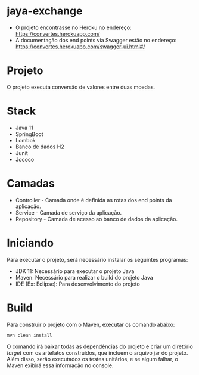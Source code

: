 # jaya-exchange

- O projeto encontrasse no Heroku no endereço: https://convertes.herokuapp.com/
- A documentação dos end points via Swagger estão no endereço: https://convertes.herokuapp.com/swagger-ui.html#/

# Projeto

O projeto executa conversão de valores entre duas moedas.

# Stack
 - Java 11
 - SpringBoot
 - Lombok
 - Banco de dados H2
 - Junit 
 - Jococo
 
 # Camadas
  - Controller - Camada onde é definida as rotas dos end points da aplicação.
  - Service    - Camada de serviço da aplicação.
  - Repository - Camada de acesso ao banco de dados da aplicação.


# Iniciando
Para executar o projeto, será necessário instalar os seguintes programas:

- JDK 11: Necessário para executar o projeto Java
- Maven: Necessário para realizar o build do projeto Java
- IDE (Ex: Eclipse): Para desenvolvimento do projeto

# Build

Para construir o projeto com o Maven, executar os comando abaixo:

```shell
mvn clean install
```

O comando irá baixar todas as dependências do projeto e criar um diretório *target* com os artefatos construídos, que incluem o arquivo jar do projeto. Além disso, serão executados os testes unitários, e se algum falhar, o Maven exibirá essa informação no console.

